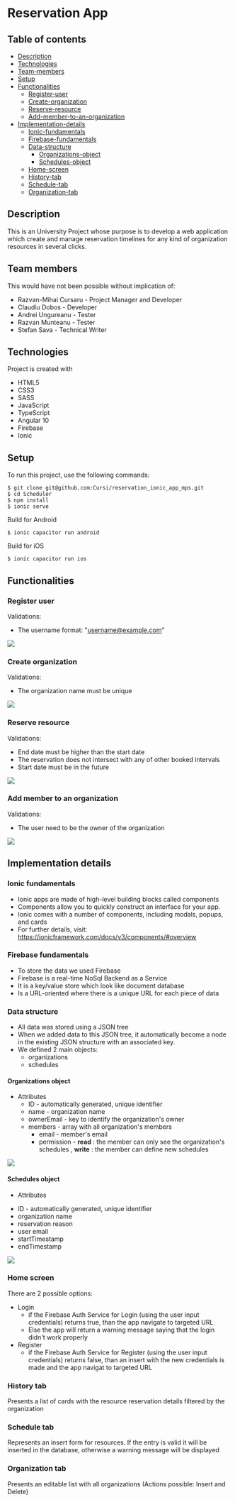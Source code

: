 # Reservation App
 ## Table of contents
 - [Description](#description)
 - [Technologies](#technologies)
 - [Team-members](#team-members)
 - [Setup](#setup)
 - [Functionalities](#functionalities)
   - [Register-user](#register-user)
   - [Create-organization](#create-organization)
   - [Reserve-resource](#reserve-resource)
   - [Add-member-to-an-organization](#add-member-to-an-organization)
  - [Implementation-details](#implementation-details)
    - [Ionic-fundamentals](#ionic-fundamentals)
    - [Firebase-fundamentals](#firebase-fundamentals)
    - [Data-structure](#data-structure)
      - [Organizations-object](#organizations-object)
      - [Schedules-object](#schedules-object)
    - [Home-screen](#home-screen)
    - [History-tab](#history-tab)
    - [Schedule-tab](#schedule-tab)
    - [Organization-tab](#organization-tab)
 
 ## Description
 This is an University Project whose purpose is to develop a web application which create and manage reservation timelines for any kind of organization resources in several clicks.
 ## Team members
 This would have not been possible without implication  of:
 * Razvan-Mihai Cursaru - Project Manager and Developer
 * Claudiu Dobos - Developer
 * Andrei Ungureanu - Tester
 * Razvan Munteanu - Tester
 * Stefan Sava - Technical Writer
 
 ## Technologies
 Project is created with
 * HTML5
 * CSS3
 * SASS
 * JavaScript
 * TypeScript
 * Angular 10
 * Firebase
 * Ionic
 ## Setup
 To run this project, use the following commands:
 ```
 $ git clone git@github.com:Cursi/reservation_ionic_app_mps.git
 $ cd Scheduler
 $ npm install
 $ ionic serve
 ```
 Build for Android
 ```
 $ ionic capacitor run android
 ```
 Build for iOS
 ```
 $ ionic capacitor run ios
 ```

 ## Functionalities
 ### Register user
 Validations:
 * The username format: "username@example.com"
 
 ![](Readme%20Images/registerUser.gif)
 
### Create organization
Validations:
* The organization name must be unique

![](Readme%20Images/createOrganization.gif)

### Reserve resource
Validations:
 * End date must be higher than the start date
 * The reservation does not intersect with any of other booked intervals
 * Start date must be in the future

![](Readme%20Images/reserveResource.gif)

### Add member to an organization
Validations:
  * The user need to be the owner of the organization
 
![](Readme%20Images/addMember.gif)
 
 

## Implementation details
### Ionic fundamentals
* Ionic apps are made of high-level building blocks called components
* Components allow you to quickly construct an interface for your app.
* Ionic comes with a number of components, including modals, popups, and cards
* For further details, visit: https://ionicframework.com/docs/v3/components/#overview

### Firebase fundamentals
* To store the data we used Firebase
* Firebase is a real-time NoSql Backend as a Service
* It is a key/value store which look like document database
* Is a URL-oriented where there is a unique URL for each piece of data

### Data structure
* All data was stored using a JSON tree
* When we added data to this JSON tree, it automatically become a node in the existing JSON structure with an associated key.
* We defined 2 main objects:
  - organizations
  - schedules
  
#### Organizations object
* Attributes
  - ID - automatically generated, unique identifier
  - name - organization name
  - ownerEmail - key to identify the organization's owner
  - members - array with all organization's members
    - email - member's email
    - permission - __read__  : the member can only see the organization's schedules
                 , __write__ : the member can define new schedules

![](Readme%20Images/organizations.PNG)

#### Schedules object
* Attributes
- ID - automatically generated, unique identifier
- organization name 
- reservation reason
- user email
- startTimestamp 
- endTimestamp 

![](Readme%20Images/schedules.PNG)
   

### Home screen
There are 2 possible options:
 * Login
   - if the Firebase Auth Service for Login (using the user input credentials) returns true, than the app navigate to targeted URL
   - Else the app will return a warning message saying that the login didn't work properly
 * Register
   - if the Firebase Auth Service for Register (using the user input credentials) returns false, than an insert with the new credentials is made and the app navigat to targeted URL
### History tab
Presents a list of cards with the resource reservation details filtered by the organization
### Schedule tab
Represents an insert form for resources. If the entry is valid it will be inserted in the database, otherwise a warning message will be displayed
### Organization tab
Presents an editable list with all organizations (Actions possible: Insert and Delete)
  



